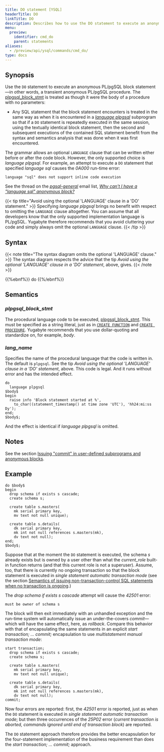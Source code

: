 ```yaml
---
title: DO statement [YSQL]
headerTitle: DO
linkTitle: DO
description: Describes how to use the DO statement to execute an anonymous PL/pgSQL block statement—in other words, a transient anonymous PL/pgSQL procedure.
menu:
  preview:
    identifier: cmd_do
    parent: statements
aliases:
  - /preview/api/ysql/commands/cmd_do/
type: docs
---
```


## Synopsis

Use the `DO` statement to execute an anonymous PL/pgSQL block statement—in other words, a transient anonymous PL/pgSQL procedure. The [plpgsql_block_stmt](../../../syntax_resources/grammar_diagrams/#plpgsql-block-stmt) is treated as though it were the body of a procedure with no parameters:

- Any SQL statement that the block statement encounters is treated in the same way as when it is encountered in a _[language plpgsql](../../../user-defined-subprograms-and-anon-blocks/language-plpgsql-subprograms/)_ subprogram so that if a `DO` statement is repeatedly executed in the same session, using the textually identical block statement, then the second and subsequent executions of the contained SQL statement benefit from the syntax and semantics analysis that was done when it was first encountered.

The grammar allows an optional `LANGUAGE` clause that can be written either before or after the code block. However, the only supported choice is _language plpgsql_. For example, an attempt to execute a `DO` statement that specified _language sql_ causes the _0A000_ run-time error:

```output
language "sql" does not support inline code execution
```

See the thread on the _[pgsql-general](mailto:pgsql-general@lists.postgresql.org)_ email list, _[Why can't I have a "language sql" anonymous block?](https://www.postgresql.org/message-id/C9838A29-8C84-4F68-9C41-5CB4665911E5@yugabyte.com)_

{{< tip title="Avoid using the optional 'LANGUAGE' clause in a 'DO' statement." >}}
Specifying _language plpgsql_ brings no benefit with respect to omitting the `LANGUAGE` clause altogether. You can assume that all developers know that the only supported implementation language is PL/pgSQL. Yugabyte therefore recommends that you avoid cluttering your code and simply always omit the optional `LANGUAGE` clause.
{{< /tip >}}


## Syntax

{{< note title="The syntax diagram omits the optional 'LANGUAGE' clause." >}}
The syntax diagram respects the advice that the tip _Avoid using the optional 'LANGUAGE' clause in a 'DO' statement_, above, gives.
{{< /note >}}

{{%ebnf%}}
  do
{{%/ebnf%}}

## Semantics

### *plpgsql_block_stmt*
The procedural language code to be executed, [plpgsql_block_stmt](../../../syntax_resources/grammar_diagrams/#plpgsql-block-stmt). This must be specified as a string literal, just as in [`CREATE FUNCTION`](../ddl_create_function) and  [`CREATE PROCEDURE`](../ddl_create_procedure). Yugabyte recommends that you use dollar-quoting and standardize on, for example, _$body$_.

### *lang_name*
Specifies the name of the procedural language that the code is written in. The default is `plpgsql`. See the tip _Avoid using the optional 'LANGUAGE' clause in a 'DO' statement_, above. This code is legal. And it runs without error and has the intended effect.

```plpgsql
do
  language plpgsql
$body$
begin
  raise info 'Block statement started at %',
    to_char((statement_timestamp() at time zone 'UTC'), 'hh24:mi:ss Dy');
end;
$body$;
```

And the effect is identical if _language plpgsql_ is omitted.

## Notes

See the section [Issuing "commit" in user-defined subprograms and anonymous blocks](../../../user-defined-subprograms-and-anon-blocks/commit-in-user-defined-subprograms/).

## Example

```plpgsql
do $body$
begin
  drop schema if exists s cascade;
  create schema s;

  create table s.masters(
    mk serial primary key,
    mv text not null unique);

  create table s.details(
    dk serial primary key,
    mk int not null references s.masters(mk),
    dv text not null);
end;
$body$;
```

Suppose that at the moment the `DO` statement is executed, the schema _s_ already exists but is owned by a user other than what the _current_role_ built-in function returns (and that this current role is not a superuser). Assume, too, that there is currently no ongoing transaction so that the block statement is executed in _single statement automatic transaction mode_ (see the section [Semantics of issuing non-transaction-control SQL statements when no transaction is ongoing](../../../txn-model-for-top-level-sql/#semantics-of-issuing-non-transaction-control-sql-statements-when-no-transaction-is-ongoing).)

 The _drop schema if exists s cascade_ attempt will cause the _42501_ error:

```output
must be owner of schema s
```

The block will then exit immediately with an unhandled exception and the run-time system will automatically issue an under-the-covers _commit_—which will have the same effect, here, as _rollback_. Compare this behavior with that of encapsulating the same statements in an explicit _start transaction; ... commit;_ encapsulation to use _multistatement manual transaction mode_:

```plpgsql
start transaction;
  drop schema if exists s cascade;
  create schema s;

  create table s.masters(
    mk serial primary key,
    mv text not null unique);

  create table s.details(
    dk serial primary key,
    mk int not null references s.masters(mk),
    dv text not null);
commit;
```

Now four errors are reported: first, the _42501_ error is reported, just as when the `DO` statement is executed in _single statement automatic transaction mode_; but then three occurrences of the _25P02_ error (_current transaction is aborted, commands ignored until end of transaction block_) are reported.

The `DO` statement approach therefore provides the better encapsulation for the four-statement implementation of the business requirement than does the _start transaction; ... commit;_ approach.
